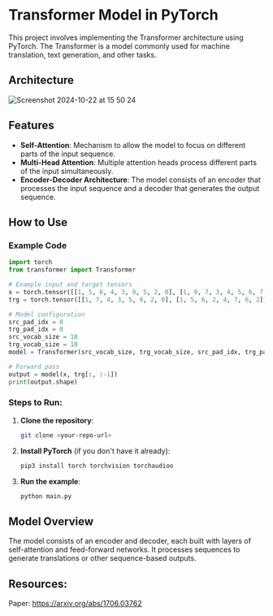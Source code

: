 # Transformer Model in PyTorch

This project involves implementing the Transformer architecture using PyTorch. The Transformer is a model commonly used for machine translation, text generation, and other tasks.


## Architecture

![Screenshot 2024-10-22 at 15 50 24](https://github.com/user-attachments/assets/09084b0b-be0c-4794-b38e-9ee1ae060ffe)


## Features
- **Self-Attention**: Mechanism to allow the model to focus on different parts of the input sequence.
- **Multi-Head Attention**: Multiple attention heads process different parts of the input simultaneously.
- **Encoder-Decoder Architecture**: The model consists of an encoder that processes the input sequence and a decoder that generates the output sequence.

## How to Use

### Example Code

```python
import torch
from transformer import Transformer

# Example input and target tensors
x = torch.tensor([[1, 5, 6, 4, 3, 9, 5, 2, 0], [1, 8, 7, 3, 4, 5, 6, 7, 2]]).to('cpu')
trg = torch.tensor([[1, 7, 4, 3, 5, 9, 2, 0], [1, 5, 6, 2, 4, 7, 6, 2]]).to('cpu')

# Model configuration
src_pad_idx = 0
trg_pad_idx = 0
src_vocab_size = 10
trg_vocab_size = 10
model = Transformer(src_vocab_size, trg_vocab_size, src_pad_idx, trg_pad_idx).to('cpu')

# Forward pass
output = model(x, trg[:, :-1])
print(output.shape)
```

### Steps to Run:
1. **Clone the repository**:
   ```bash
   git clone <your-repo-url>
   ```
2. **Install PyTorch** (if you don't have it already):
   ```bash
   pip3 install torch torchvision torchaudioo
   ```
3. **Run the example**:
   ```bash
   python main.py
   ```

## Model Overview
The model consists of an encoder and decoder, each built with layers of self-attention and feed-forward networks. It processes sequences to generate translations or other sequence-based outputs.

## Resources:
Paper: https://arxiv.org/abs/1706.03762

